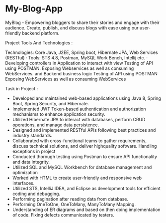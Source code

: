 # My-Blog-App
MyBlog - Empowering bloggers to share their stories and engage with their audience. Create, publish, and discuss blogs with ease using our user-friendly backend platform.

Project Tools And Technologies : 

Technologies: Core Java, J2EE, Spring boot, Hibernate JPA, Web
Services (RESTful) ·
Tools: STS 4.8, Postman, MySQL Work Bench, Intellij etc. ·
Developing controllers in Application to interact with view
Testing of API using POSTMAN. Exposing Webservices as well as
consuming WebServices. and Backend business logic
Testing of API using POSTMAN
Exposing WebServices as well as consuming WebServices

Task in Project :

- Developed and maintained web-based applications using Java 8,
Spring Boot, Spring Security, and Hibernate.
- Implemented JWT Token-based authentication and
authorization mechanisms to enhance application security.
- Utilized Hibernate JPA to interact with databases, perform
CRUD operations, and manage data persistence.
- Designed and implemented RESTful APIs following best
practices and industry standards.
- Collaborated with cross-functional teams to gather
requirements, discuss technical solutions, and deliver highquality software.
Handling exceptions in project
- Conducted thorough testing using Postman to ensure API
functionality and data integrity.
- Utilized SQL and MySQL Workbench for database management
and optimization
- Worked with HTML to create user-friendly and responsive web
interfaces.
- Utilized STS, IntelliJ IDEA, and Eclipse as development tools for
efficient coding and debugging.
- Performing pagination after reading data from database.
- Performing OneToOne, OneToMany, ManyToMany Mapping.
- Understanding of ER diagrams and based on then doing
implementation of code. Fixing defects communicated by
testers.

